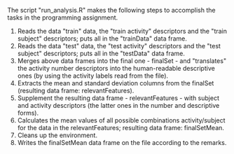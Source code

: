 The script "run_analysis.R" makes the following steps to accomplish the tasks in the programming assignment.

1. Reads the data "train" data, the "train activity" descriptors and the "train subject" descriptors; puts all in the "trainData" data frame.
2. Reads the data "test" data, the "test activity" descriptors and the "test subject" descriptors; puts all in the "testData" data frame.
3. Merges above data frames into the final one - finalSet - and "translates" the activity number descriptors into the human-readable descriptive ones (by using the activity labels read from the file).
4. Extracts the mean and standard deviation columns from the finalSet (resulting data frame: relevantFeatures).
5. Supplement the resulting data frame - relevantFeatures - with subject and activity descriptors (the latter ones in the number and descriptive forms).
6. Calculates the mean values of all possible combinations activity/subject for the data in the relevantFeatures; resulting data frame: finalSetMean.
7. Cleans up the environment.
8. Writes the finalSetMean data frame on the file according to the remarks.